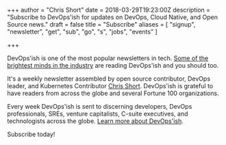 +++
author = "Chris Short"
date = 2018-03-29T19:23:00Z
description = "Subscribe to DevOps'ish for updates on DevOps, Cloud Native, and Open Source news."
draft = false
title = "Subscribe"
aliases = [
	"signup",
	"newsletter",
	"get",
	"sub",
	"go",
	"s",
	"jobs",
	"events"
]

+++


DevOps'ish is one of the most popular newsletters in tech. [Some of the brightest minds in the industry](/praise/) are reading DevOps'ish and you should too.

It's a weekly newsletter assembled by open source contributor, DevOps leader, and Kubernetes Contributor [Chris Short](https://chrisshort.me/). DevOps'ish is grateful to have readers from across the globe and several Fortune 100 organizations.

Every week DevOps'ish is sent to discerning developers, DevOps professionals, SREs, venture capitalists, C-suite executives, and technologists across the globe. [Learn more about DevOps'ish](/about/).

Subscribe today!
